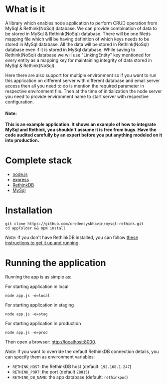 # What is it #

A library which enables node application to perform CRUD operation from MySql &amp; Rethink(NoSql) database.
We can provide combination of data to be stored in MySql & Rethink(NoSql) database. There will be one fileds mapping file which will
be having definition of which keys needs to be stored in MySql database. All the data will be stored in  Rethink(NoSql) database
even if it is stored in MySql database. While saving to Rethink(NoSql) database we will use "LinkingEntity" key mentioned for every entity
as a mapping key for maintaining integrity of data stored in MySql & Rethink(NoSql).

Here there are also support for multiple environment so if you want to run this application on different server with different database and 
email server access then all you need to do is mention the required parameter in respective environment file. Then at the time of initialization the
node server you need to provide environment name to start server with respective configuration. 

<div><strong><h4>Note:</h4> This is an example application. It shows an example of how to integrate MySql and Rethink, you shouldn't assume it is free from bugs. Have the code audited carefully by an expert before you put anything modeled on it into production.</strong></div>


# Complete stack #

* [node.js](http://nodejs.org)
* [express](http://expressjs.com)
* [RethinkDB](http://www.rethinkdb.com/)
* [MySql](https://www.mysql.com/)

# Installation #

```
git clone https://github.com/credencysbhavin/mysql-rethink.git
cd appFolder && npm install
```

_Note_: If you don't have RethinkDB installed, you can follow [these instructions to get it up and running](http://www.rethinkdb.com/docs/install/). 


# Running the application #

Running the app is as simple as:

For starting application in local

```
node app.js -e=local
```

For starting application in staging

```
node app.js -e=stag
```

For starting application in production

```
node app.js -e=prod
```

Then open a browser: <http://localhost:8000>.

_Note_: If you want to override the default RethinkDB connection details, you can
specify them as environment variables:

* `RETHINK_HOST`: the RethinkDB host (default: `192.168.1.247`)
* `RETHINK_PORT`: the port (default `28015`)
* `RETHINK_DB_NAME`: the app database (default: `rethinkpoc`)
